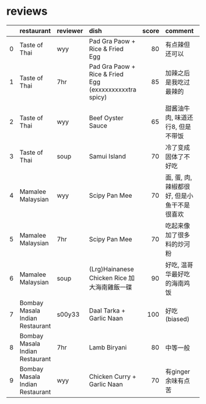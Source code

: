 # reviews
|    | restaurant                      | reviewer   | dish                                                   |   score | comment                                      | date           |
|---:|:--------------------------------|:-----------|:-------------------------------------------------------|--------:|:---------------------------------------------|:---------------|
|  0 | Taste of Thai                   | wyy        | Pad Gra Paow + Rice & Fried Egg                        |      80 | 有点辣但还可以                               | 2023-06-05 Mon |
|  1 | Taste of Thai                   | 7hr        | Pad Gra Paow + Rice & Fried Egg (exxxxxxxxxxtra spicy) |      85 | 加辣之后是我吃过最辣的                       | 2023-06-05 Mon |
|  2 | Taste of Thai                   | wyy        | Beef Oyster Sauce                                      |      65 | 甜酱油牛肉, 味道还行8, 但是不带饭            | 2023-06-05 Mon |
|  3 | Taste of Thai                   | soup       | Samui Island                                           |      70 | 冷了变成固体了不好吃                         | 2023-06-05 Mon |
|  4 | Mamalee Malaysian               | wyy        | Scipy Pan Mee                                          |      70 | 面, 蛋, 肉, 辣椒都很好, 但是小鱼干不是很喜欢 | 2023-06-06 Tue |
|  5 | Mamalee Malaysian               | 7hr        | Scipy Pan Mee                                          |      70 | 吃起来像加了很多料的炒河粉                   | 2023-06-06 Tue |
|  6 | Mamalee Malaysian               | soup       | (Lrg)Hainanese Chicken Rice 加大海南雞飯一碟           |      90 | 好吃, 温哥华最好吃的海南鸡饭                 | 2023-06-06 Tue |
|  7 | Bombay Masala Indian Restaurant | s00y33     | Daal Tarka + Garlic Naan                               |     100 | 好吃(biased)                                 | 2023-06-07 Wed |
|  8 | Bombay Masala Indian Restaurant | 7hr        | Lamb Biryani                                           |      80 | 中等一般                                     | 2023-06-07 Wed |
|  9 | Bombay Masala Indian Restaurant | wyy        | Chicken Curry + Garlic Naan                            |      70 | 有ginger余味有点苦                           | 2023-06-07 Wed |